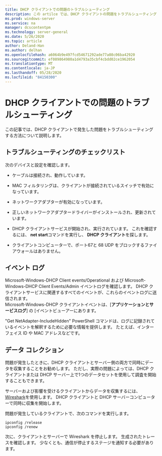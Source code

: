 ```yaml
---
title: DHCP クライアントでの問題のトラブルシューティング
description: この artilce では、DHCP クライアントの問題をトラブルシューティングし、データを収集する方法について説明します。
ms.prod: windows-server
ms.service: na
manager: dcscontentpm
ms.technology: server-general
ms.date: 5/26/2020
ms.topic: article
author: Deland-Han
ms.author: delhan
ms.openlocfilehash: a6064b9e497fcd54671292ade77a08c06ba42920
ms.sourcegitcommit: ef089864980a1d4793a35cbf4cbdd02ce1962054
ms.translationtype: MT
ms.contentlocale: ja-JP
ms.lasthandoff: 05/28/2020
ms.locfileid: "84150300"
---
```

# <a name="troubleshoot-problems-on-the-dhcp-client"></a>DHCP クライアントでの問題のトラブルシューティング

この記事では、DHCP クライアントで発生した問題をトラブルシューティングする方法について説明します。

## <a name="troubleshooting-checklist"></a>トラブルシューティングのチェックリスト

次のデバイスと設定を確認します。

  - ケーブルは接続され、動作しています。

  - MAC フィルタリングは、クライアントが接続されているスイッチで有効になっています。

  - ネットワークアダプターが有効になっています。

  - 正しいネットワークアダプタードライバーがインストールされ、更新されています。

  - DHCP クライアントサービスが開始され、実行されています。 これを確認するには、 **net start**コマンドを実行し、 **DHCP クライアント**を探します。

  - クライアントコンピューターで、ポート67と 68 UDP をブロックするファイアウォールはありません。

## <a name="event-logs"></a>イベント ログ

Microsoft-Windows-DHCP Client events/Operational および Microsoft-Windows-DHCP Client Events/Admin イベントログを確認します。 DHCP クライアントサービスに関連するすべてのイベントが、これらのイベントログに送信されます。  
Microsoft-Windows-DHCP クライアントイベントは、[**アプリケーションとサービスログ**] の [イベントビューアーにあります。

"Get NetAdapter-IncludeHidden" PowerShell コマンドは、ログに記録されているイベントを解釈するために必要な情報を提供します。 たとえば、インターフェイス ID や MAC アドレスなどです。

## <a name="data-collection"></a>データ コレクション

問題が発生したときに、DHCP クライアントとサーバー側の両方で同時にデータを収集することをお勧めします。 ただし、実際の問題によっては、DHCP クライアントまたは DHCP サーバー上で1つのデータセットを使用して調査を開始することもできます。

サーバーおよび影響を受けるクライアントからデータを収集するには、 [Wireshark](https://www.wireshark.org/download.html)を使用します。 DHCP クライアントと DHCP サーバーコンピューターで同時に収集を開始します。

問題が発生しているクライアントで、次のコマンドを実行します。

```console
ipconfig /release  
ipconfig /renew
```

次に、クライアントとサーバーで Wireshark を停止します。 生成されたトレースを確認します。 少なくとも、通信が停止するステージを通知する必要があります。